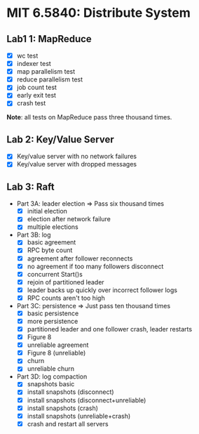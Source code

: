 # MIT 6.5840: Distribute System

## Lab1 1: MapReduce

- [x] wc test
- [x] indexer test
- [x] map parallelism test
- [x] reduce parallelism test
- [x] job count test
- [x] early exit test
- [x] crash test

**Note**: all tests on MapReduce pass three thousand times.

## Lab 2: Key/Value Server

- [x] Key/value server with no network failures
- [x] Key/value server with dropped messages

## Lab 3: Raft

- Part 3A: leader election => Pass six thousand times
  - [x] initial election
  - [x] election after network failure
  - [x] multiple elections

- Part 3B: log
  - [x] basic agreement
  - [x] RPC byte count
  - [x] agreement after follower reconnects
  - [x] no agreement if too many followers disconnect
  - [x] concurrent Start()s
  - [x] rejoin of partitioned leader
  - [x] leader backs up quickly over incorrect follower logs
  - [x] RPC counts aren't too high

- Part 3C: persistence => Just pass ten thousand times
  - [x] basic persistence
  - [x] more persistence
  - [x] partitioned leader and one follower crash, leader restarts
  - [x] Figure 8
  - [x] unreliable agreement
  - [x] Figure 8 (unreliable)
  - [x] churn
  - [x] unreliable churn
  
- Part 3D: log compaction
  - [x] snapshots basic
  - [x] install snapshots (disconnect)
  - [x] install snapshots (disconnect+unreliable)
  - [x] install snapshots (crash)
  - [x] install snapshots (unreliable+crash)
  - [x] crash and restart all servers
